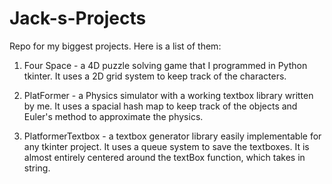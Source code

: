 # Jack-s-Projects
Repo for my biggest projects. Here is a list of them:
1. Four Space - a 4D puzzle solving game that I programmed in Python tkinter. It uses a 2D grid system to keep track of the characters. 

2. PlatFormer - a Physics simulator with a working textbox library written by me. It uses a spacial hash map to keep track of the objects
and Euler's method to approximate the physics. 

3. PlatformerTextbox - a textbox generator library easily implementable for any tkinter project. It uses a queue system to save the textboxes. 
It is almost entirely centered around the textBox function, which takes in string. 
